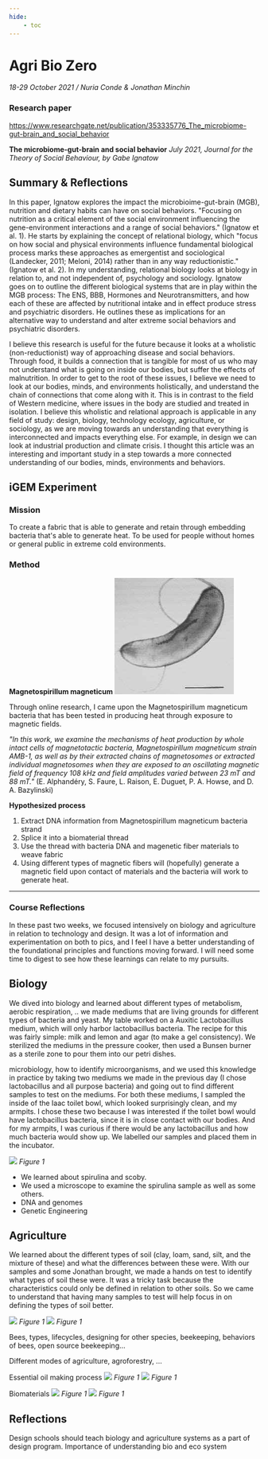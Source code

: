 ```yaml
---
hide:
    - toc
---
```


# Agri Bio Zero
*18-29 October 2021 / Nuria Conde & Jonathan Minchin*


### Research paper
https://www.researchgate.net/publication/353335776_The_microbiome-gut-brain_and_social_behavior

**The microbiome-gut-brain and social behavior**
*July 2021, Journal for the Theory of Social Behaviour, by Gabe Ignatow*

## Summary & Reflections

In this paper, Ignatow explores the impact the microbioime-gut-brain (MGB), nutrition and dietary habits can have on social behaviors. "Focusing on nutrition as a critical element of the social environment influencing the gene-environment interactions and a range of social behaviors." (Ignatow et al. 1). He starts by explaining the concept of relational biology, which "focus on how social and physical environments influence fundamental biological process marks these approaches as emergentist and sociological (Landecker, 2011; Meloni, 2014) rather than in any way reductionistic." (Ignatow et al. 2). In my understanding, relational biology looks at biology in relation to, and not independent of, psychology and sociology. Ignatow goes on to outline the different biological systems that are in play within the MGB process: The ENS, BBB, Hormones and Neurotransmitters, and how each of these are affected by nutritional intake and in effect produce stress and psychiatric disorders. He outlines these as implications for an alternative way to understand and alter extreme social behaviors and psychiatric disorders.

I believe this research is useful for the future because it looks at a wholistic (non-reductionist) way of approaching disease and social behaviors. Through food, it builds a connection that is tangible for most of us who may not understand what is going on inside our bodies, but suffer the effects of malnutrition. In order to get to the root of these issues, I believe we need to look at our bodies, minds, and environments holistically, and understand the chain of connections that come along with it. This is in contrast to the field of Western medicine, where issues in the body are studied and treated in isolation. I believe this wholistic and relational approach is applicable in any field of study: design, biology, technology ecology, agriculture, or sociology, as we are moving towards an understanding that everything is interconnected and impacts everything else. For example, in design we can look at industrial production and climate crisis. I thought this article was an interesting and important study in a step towards a more connected understanding of our bodies, minds, environments and behaviors.

## iGEM Experiment

### Mission
To create a fabric that is able to generate and retain through embedding bacteria that's able to generate heat. To be used for people without homes or general public in extreme cold environments.

### Method
**Magnetospirillum magneticum**
![](../images/03_agribio/Magnetotactic_bacterium.jpg)

Through online research, I came upon the Magnetospirillum magneticum bacteria that has been tested in producing heat through exposure to magnetic fields.

*"In this work, we examine the mechanisms of heat production by whole intact cells of magnetotactic bacteria, Magnetospirillum magneticum strain AMB-1, as well as by their extracted chains of magnetosomes or extracted individual magnetosomes when they are exposed to an oscillating magnetic field of frequency 108 kHz and field amplitudes varied between 23 mT and 88 mT."* (E. Alphandéry, S. Faure, L. Raison, E. Duguet, P. A. Howse, and D. A. Bazylinski)

**Hypothesized process**
1. Extract DNA information from Magnetospirillum magneticum bacteria strand
2. Splice it into a biomaterial thread
3. Use the thread with bacteria DNA and magenetic fiber materials to weave fabric
4. Using different types of magnetic fibers will (hopefully) generate a magnetic field upon contact of materials and the bacteria will work to generate heat.



----
### Course Reflections
In these past two weeks, we focused intensively on biology and agriculture in relation to technology and design. It was a lot of information and experimentation on both to pics, and I feel I have a better understanding of the foundational principles and functions moving forward. I will need some time to digest to see how these learnings can relate to my pursuits.

## Biology
We dived into biology and learned about different types of metabolism, aerobic respiration, .. we made mediums that are living grounds for different types of bacteria and yeast. My table worked on a Auxitic Lactobacillus medium, which will only harbor lactobacillus bacteria. The recipe for this was fairly simple: milk and lemon and agar (to make a gel consistency). We sterilized the mediums in the pressure cooker, then used a Bunsen burner as a sterile zone to pour them into our petri dishes.

microbiology, how to identify microorganisms, and we used this knowledge in practice by taking two mediums we made in the previous day (I chose lactobacillus and all purpose bacteria) and going out to find different samples to test on the mediums. For both these mediums, I sampled the inside of the Iaac toilet bowl, which looked surprisingly clean, and my armpits. I chose these two because I was interested if the toilet bowl would have lactobacillus bacteria, since it is in close contact with our bodies. And for my armpits, I was curious if there would be any lactobacillus and how much bacteria would show up. We labelled our samples and placed them in the incubator.


![](../images/03_agribio/.jpg)
*Figure 1*


- We learned about spirulina and scoby.
- We used a microscope to examine the spirulina sample as well as some others.
- DNA and genomes
- Genetic Engineering

## Agriculture
We learned about the different types of soil (clay, loam, sand, silt, and the mixture of these) and what the differences between these were. With our samples and some Jonathan brought, we made a hands on test to identify what types of soil these were. It was a tricky task because the characteristics could only be defined in relation to other soils. So we came to understand that having many samples to test will help focus in on defining the types of soil better.

![](../images/03_agribio/.jpg)
*Figure 1*
![](../images/03_agribio/.jpg)
*Figure 1*

Bees, types, lifecycles, designing for other species, beekeeping, behaviors of bees, open source beekeeping...

Different modes of agriculture, agroforestry, ...

Essential oil making process
![](../images/03_agribio/ACho_IMG_2620.jpg)
*Figure 1*
![](../images/03_agribio/ACho_IMG_3974.jpg)
*Figure 1*

Biomaterials
![](../images/03_agribio/.jpg)
*Figure 1*
![](../images/03_agribio/.jpg)
*Figure 1*

## Reflections
Design schools should teach biology and agriculture systems as a part of design program. Importance of understanding bio and eco system
